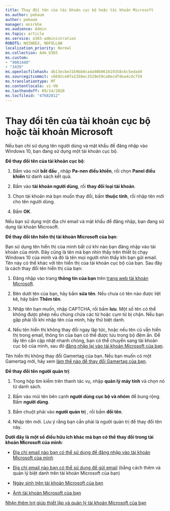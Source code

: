 ```yaml
---
title: Thay đổi tên của tài khoản cục bộ hoặc tài khoản Microsoft
ms.author: pebaum
author: pebaum
manager: mnirkhe
ms.audience: Admin
ms.topic: article
ms.service: o365-administration
ROBOTS: NOINDEX, NOFOLLOW
localization_priority: Normal
ms.collection: Adm_O365
ms.custom:
- "9001440"
- "3439"
ms.openlocfilehash: db13ecbe31b9bb0ca4a98b061619358c6c5edadd
ms.sourcegitcommit: c6692ce0fa1358ec3529e59ca0ecdfdea4cdc759
ms.translationtype: MT
ms.contentlocale: vi-VN
ms.lasthandoff: 09/14/2020
ms.locfileid: "47682812"
---
```

# <a name="change-the-name-of-a-local-account-or-a-microsoft-account"></a>Thay đổi tên của tài khoản cục bộ hoặc tài khoản Microsoft

Nếu bạn chỉ sử dụng tên người dùng và mật khẩu để đăng nhập vào Windows 10, bạn đang sử dụng một tài khoản cục bộ. 

**Để thay đổi tên của tài khoản cục bộ**:

1. Bấm vào nút **bắt đầu** , nhập **Pa-nen điều khiển**, rồi chọn **Panel điều khiển** từ danh sách kết quả.

2. Bấm vào **tài khoản người dùng**, rồi **thay đổi loại tài khoản**.

3. Chọn tài khoản mà bạn muốn thay đổi, bấm **thuộc tính**, rồi nhập tên mới cho tên người dùng.

4. Bấm **OK**.

Nếu bạn sử dụng một địa chỉ email và mật khẩu để đăng nhập, bạn đang sử dụng tài khoản Microsoft.

**Để thay đổi tên hiển thị tài khoản Microsoft của bạn**:

Bạn sử dụng tên hiển thị của mình bất cứ khi nào bạn đăng nhập vào tài khoản của mình. Đây cũng là tên mà bạn nhìn thấy trên thiết bị chạy Windows 10 của mình và đó là tên mọi người nhìn thấy khi bạn gửi email. Tên này có thể khác với tên hiển thị của tài khoản cục bộ của bạn. Sau đây là cách thay đổi tên hiển thị của bạn:

1. Đăng nhập vào trang **thông tin của bạn** trên [trang web tài khoản Microsoft](https://account.microsoft.com/).

2. Bên dưới tên của bạn, hãy bấm **sửa tên**. Nếu chưa có tên nào được liệt kê, hãy bấm **Thêm tên**. 

3. Nhập tên bạn muốn, nhập CAPTCHA, rồi bấm **lưu**. Một số tên có thể không được phép nếu chúng chứa các từ hoặc cụm từ bị chặn. Nếu bạn gặp phải lỗi khi nhập tên của mình, hãy thử biệt danh.

4. Nếu tên hiển thị không thay đổi ngay lập tức, hoặc nếu tên cũ vẫn hiển thị trong email, thông tin của bạn có thể được lưu trong bộ đệm ẩn. Để lấy tên cần cập nhật nhanh chóng, bạn có thể chuyển sang tài khoản cục bộ của mình, sau đó [đăng nhập lại vào tài khoản Microsoft của bạn](https://account.microsoft.com/).

Tên hiển thị không thay đổi Gamertag của bạn. Nếu bạn muốn có một Gamertag mới, hãy xem [làm thế nào để thay đổi Gamertag của bạn](https://support.xbox.com/id-ID/account-management/change-xbox-live-gamertag).

**Để thay đổi tên người quản trị**:

1. Trong hộp tìm kiếm trên thanh tác vụ, nhập **quản lý máy tính** và chọn nó từ danh sách.

2. Bấm vào mũi tên bên cạnh **người dùng cục bộ và nhóm** để bung rộng. Bấm **người dùng**.

3. Bấm chuột phải vào **người quản trị** , rồi bấm **đổi tên**.

4. Nhập tên mới. Lưu ý rằng bạn cần phải là người quản trị để thay đổi tên này.

**Dưới đây là một số điều hữu ích khác mà bạn có thể thay đổi trong tài khoản Microsoft của mình**:

- [Địa chỉ email nào bạn có thể sử dụng để đăng nhập vào tài khoản Microsoft của mình](https://support.microsoft.com/help/4026162)

- [Địa chỉ email nào bạn có thể sử dụng để gửi email](https://support.microsoft.com/help/12407) (bằng cách thêm và quản lý biệt danh trên tài khoản Microsoft của bạn)

- [Ngày sinh trên tài khoản Microsoft của bạn](https://support.microsoft.com/help/12411)

- [Ảnh tài khoản Microsoft của bạn](https://support.microsoft.com/help/4026790)

[Nhận thêm trợ giúp thiết lập và quản lý tài khoản Microsoft của bạn](https://support.microsoft.com/hub/4294457/microsoft-account-help#manage-account)